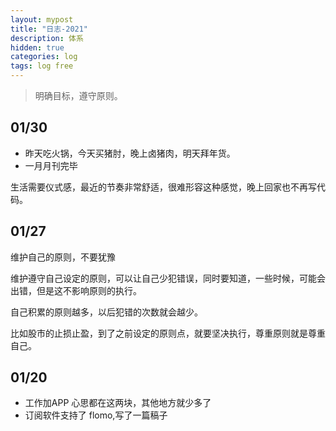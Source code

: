 ```yaml
---
layout: mypost
title: "日志-2021"
description: 体系
hidden: true
categories: log 
tags: log free
---
```


> 明确目标，遵守原则。

## 01/30
- 昨天吃火锅，今天买猪肘，晚上卤猪肉，明天拜年货。
- 一月月刊完毕

生活需要仪式感，最近的节奏非常舒适，很难形容这种感觉，晚上回家也不再写代码。


## 01/27
维护自己的原则，不要犹豫

维护遵守自己设定的原则，可以让自己少犯错误，同时要知道，一些时候，可能会出错，但是这不影响原则的执行。

自己积累的原则越多，以后犯错的次数就会越少。

比如股市的止损止盈，到了之前设定的原则点，就要坚决执行，尊重原则就是尊重自己。

## 01/20
- 工作加APP 心思都在这两块，其他地方就少多了
- 订阅软件支持了 flomo,写了一篇稿子